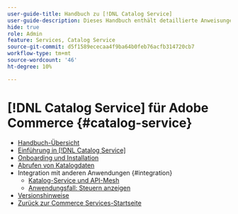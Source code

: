 ```yaml
---
user-guide-title: Handbuch zu [!DNL Catalog Service]
user-guide-description: Dieses Handbuch enthält detaillierte Anweisungen zur Verwendung von  [!DNL Catalog Service]  für Adobe Commerce.
hide: true
role: Admin
feature: Services, Catalog Service
source-git-commit: d5f1589ececaa4f9ba64b0feb76acfb314720cb7
workflow-type: tm+mt
source-wordcount: '46'
ht-degree: 10%

---
```


# [!DNL Catalog Service] für Adobe Commerce {#catalog-service}

- [Handbuch-Übersicht](guide-overview.md)
- [Einführung in [!DNL Catalog Service]](overview.md)
- [Onboarding und Installation](installation.md)
- [Abrufen von Katalogdaten](graphql-queries.md)
- Integration mit anderen Anwendungen {#integration}
   - [Katalog-Service und API-Mesh](mesh.md)
   - [Anwendungsfall: Steuern anzeigen](taxes.md)
- [Versionshinweise](release-notes.md)
- [Zurück zur Commerce Services-Startseite](https://experienceleague.adobe.com/en/docs/commerce/user-guides/home)


